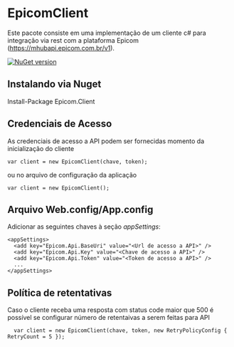 # EpicomClient
Este pacote consiste em uma implementação de um cliente c# para integração via rest com a plataforma Epicom (https://mhubapi.epicom.com.br/v1). 

[![NuGet version](https://badge.fury.io/nu/epicom.client.svg)](https://badge.fury.io/nu/Epicom.Client)

## Instalando via  Nuget

Install-Package Epicom.Client

## Credenciais de Acesso

As credenciais de acesso a API podem ser fornecidas momento da inicialização do cliente
   
    var client = new EpicomClient(chave, token);

ou no arquivo de configuração da aplicação

    var client = new EpicomClient();

## Arquivo Web.config/App.config

Adicionar as seguintes chaves à seção *appSettings*:

    <appSettings>    
      <add key="Epicom.Api.BaseUri" value="<Url de acesso a API>" />
      <add key="Epicom.Api.Key" value="<Chave de acesso a API>" />
      <add key="Epicom.Api.Token" value="<Token de acesso a API>" />
      ...
    </appSettings>
    
## Política de retentativas

Caso o cliente receba uma resposta com status code maior que 500 é possível se configurar número de retentaivas a serem feitas para API

      var client = new EpicomClient(chave, token, new RetryPolicyConfig { RetryCount = 5 });

